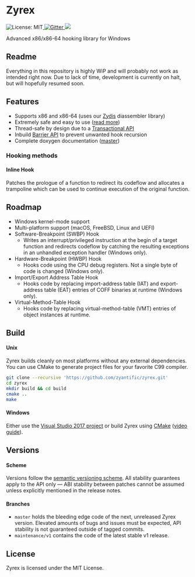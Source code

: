# Zyrex

<img src="https://img.shields.io/badge/License-MIT-blue.svg" alt="License: MIT"><a href="https://gitter.im/zyantific/zyrex?utm_source=badge&utm_medium=badge&utm_campaign=pr-badge&utm_content=body_badge">
  <img src="https://badges.gitter.im/zyantific/zyrex.svg" alt="Gitter">
</a>
<a href="https://discord.zyantific.com/">
  <img src="https://img.shields.io/discord/390136917779415060.svg?logo=discord&label=Discord">
</a>

Advanced x86/x86-64 hooking library for Windows

## Readme

Everything in this repository is highly WiP and will probably not work as intended right now. Due to lack of time, development is currently on halt, but will hopefully resumed soon.

## Features

- Supports x86 and x86-64 (uses our [Zydis](https://github.com/zyantific/zydis) diassembler library)
- Extremely safe and easy to use ([read more](./doc/Safety.md))
- Thread-safe by design due to a [Transactional API](./doc/Transaction.md)
- Inbuild [Barrier API](./doc/Barrier.md) to prevent unwanted hook recursion
- Complete doxygen documentation ([master](insert_link_here))

### Hooking methods

#### Inline Hook

Patches the prologue of a function to redirect its codeflow and allocates a trampoline which can be used to continue execution of the original function.

## Roadmap

- Windows kernel-mode support
- Multi-platform support (macOS, FreeBSD, Linux and UEFI)
- Software-Breakpoint (SWBP) Hook
  - Writes an interrupt/privileged instruction at the begin of a target function and redirects codeflow by catching the resulting exceptions in an unhandled exception handler (Windows only).
- Hardware-Breakpoint (HWBP) Hook
  - Hooks code using the CPU debug registers. Not a single byte of code is changed (Windows only).
- Import/Export Address Table Hook
  - Hooks code by replacing import-address table (IAT) and export-address table (EAT) entries of COFF binaries at runtime (Windows only).
- Virtual-Method-Table Hook
  - Hooks code by replacing virtual-method-table (VMT) entries of object instances at runtime.

## Build

#### Unix

Zyrex builds cleanly on most platforms without any external dependencies. You can use CMake to generate project files for your favorite C99 compiler.

```bash
git clone --recursive 'https://github.com/zyantific/zyrex.git'
cd zyrex
mkdir build && cd build
cmake ..
make
```

#### Windows

Either use the [Visual Studio 2017 project](./msvc/) or build Zyrex using [CMake](https://cmake.org/download/) ([video guide](https://www.youtube.com/watch?v=fywLDK1OAtQ)).

## Versions

#### Scheme
Versions follow the [semantic versioning scheme](https://semver.org/). All stability guarantees apply to the API only — ABI stability between patches cannot be assumed unless explicitly mentioned in the release notes.

#### Branches
- `master` holds the bleeding edge code of the next, unreleased Zyrex version. Elevated amounts of bugs and issues must be expected, API stability is not guaranteed outside of tagged commits.
- `maintenance/v1` contains the code of the latest stable v1 release.

## License

Zyrex is licensed under the MIT License.
